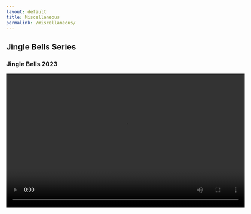 ```yaml
---
layout: default
title: Miscellaneous
permalink: /miscellaneous/
---
```


## Jingle Bells Series

### Jingle Bells 2023

<video width="640" height="360" controls>
  <source src="https://www.dropbox.com/scl/fi/s64sesp5iz6oslgdscwln/Jingle-Bells-2023.mp4?rlkey=lwicc6aujx1b7niwh3osfdx8d&st=o56pbclo&raw=1" type="video/mp4">
  Your browser does not support the video tag.
</video>
